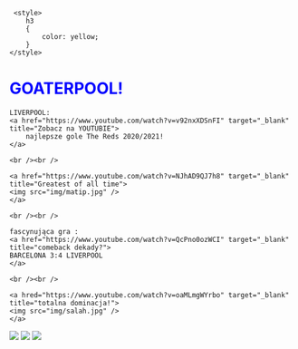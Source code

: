 <!DOCTYPE HTML>
<html lang="pl">
<head>
     <meta charset="utf-8" />
	 <title>Liverpool FC</title>
	 <meta name="description" content="Oto drugi najlepszy klub w historii angielskiej piłki!" /
	 <meta name="keywords" content="noga,sport, futbol, piłka" />
	 <meta http-equiv="X-UA-Compatible" content="IE=edge,chrome,opera=1" />
	 <link rel="stylesheet" href="style.css" type="text/css" />	
	 
	 <style>
		h3
		{
			color: yellow;
		}
	</style>
	
</head>

<body>
	<h1 style="color: blue;">GOATERPOOL!</h1>
	
	LIVERPOOL:  
	<a href="https://www.youtube.com/watch?v=v92nxXDSnFI" target="_blank" title="Zobacz na YOUTUBIE">
		najlepsze gole The Reds 2020/2021!
	</a>
	
	<br /><br />
	
	<a href="https://www.youtube.com/watch?v=NJhAD9QJ7h8" target="_blank" title="Greatest of all time">
	<img src="img/matip.jpg" />
	</a>
	
	<br /><br />
	
	fascynująca gra :
	<a href="https://www.youtube.com/watch?v=QcPno0ozWCI" target="_blank" title="comeback dekady?">
	BARCELONA 3:4 LIVERPOOL
	</a>
	
	<br /><br />
	
	<a hred="https://www.youtube.com/watch?v=oaMLmgWYrbo" target="_blank" title="totalna dominacja!">
	<img src="img/salah.jpg" />
	</a>
<img src="img/goata.jpg"/>
<img src="img/team.jpg"/>
<img src="img/rush.jpg"/>
</body>
</html>
